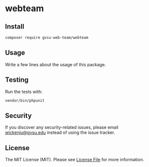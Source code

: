# webteam

## Install

```bash
composer require gvsu-web-team/webteam
```


## Usage

Write a few lines about the usage of this package.


## Testing

Run the tests with:

```bash
vendor/bin/phpunit
```

## Security

If you discover any security-related issues, please email wickenju@gvsu.edu instead of using the issue tracker.


## License

The MIT License (MIT). Please see [License File](/LICENSE.md) for more information.